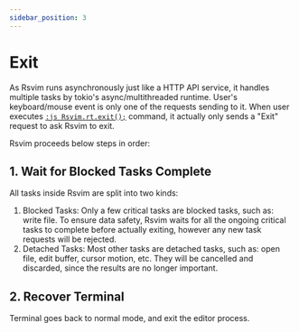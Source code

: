 ```yaml
---
sidebar_position: 3
---
```


# Exit

As Rsvim runs asynchronously just like a HTTP API service, it handles multiple tasks by tokio's async/multithreaded runtime. User's keyboard/mouse event is only one of the requests sending to it. When user executes [`:js Rsvim.rt.exit();`](/docs/next/api/rsvim/classes/RsvimRt#exit) command, it actually only sends a "Exit" request to ask Rsvim to exit.

Rsvim proceeds below steps in order:

## 1. Wait for Blocked Tasks Complete

All tasks inside Rsvim are split into two kinds:

1. Blocked Tasks: Only a few critical tasks are blocked tasks, such as: write file. To ensure data safety, Rsvim waits for all the ongoing critical tasks to complete before actually exiting, however any new task requests will be rejected.
2. Detached Tasks: Most other tasks are detached tasks, such as: open file, edit buffer, cursor motion, etc. They will be cancelled and discarded, since the results are no longer important.

## 2. Recover Terminal

Terminal goes back to normal mode, and exit the editor process.
